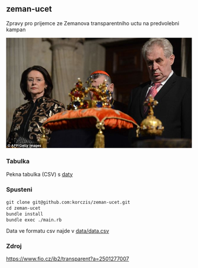 ## zeman-ucet

Zpravy pro prijemce ze Zemanova transparentniho uctu na predvolebni kampan

![Milos Zeman](/img/milos-zeman.jpg?raw=true "Milos Zeman")

### Tabulka

Pekna tabulka (CSV) s [daty](https://github.com/korczis/zeman-ucet/blob/master/data/data.csv)

### Spusteni

```
git clone git@github.com:korczis/zeman-ucet.git
cd zeman-ucet
bundle install
bundle exec ./main.rb
```

Data ve formatu csv najde v [data/data.csv](data/data.csv)

### Zdroj

https://www.fio.cz/ib2/transparent?a=2501277007
